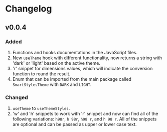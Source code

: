 # Changelog

## v0.0.4

### Added
1. Functions and hooks documentations in the JavaScript files.
2. New `useTheme` hook with different functionality, now returns a string with 'dark' or 'light' based on the active theme.
3. 'r' snippet for dimensions values, which will indicate the conversion function to round the result.
4. Enum that can be imported from the main package called `SmartStylesTheme` with `DARK` and `LIGHT`.

### Changed
1. `useTheme` to `useThemeStyles`.
2. 'w' and 'h' snippets to work with 'r' snippet and now can find all of the following variations: `h98r`, `h 98r`, `h98 r`, and `h 98 r`. All of the snippets are optional and can be passed as upper or lower case text.
